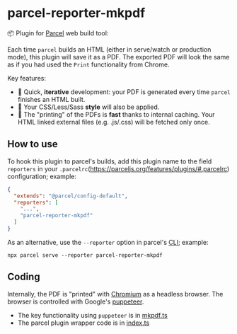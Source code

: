 # parcel-reporter-mkpdf

📦 Plugin for [Parcel](https://parceljs.org) web build tool:

Each time `parcel` builds an HTML (either in serve/watch or production mode), this plugin will save it as a PDF.
The exported PDF will look the same as if you had used the `Print` functionality from Chrome.

Key features:

* 💫 Quick, **iterative** development: your PDF is generated every time `parcel` finishes an HTML built.
* 💅 Your CSS/Less/Sass **style** will also be applied.
* 🚀 The "printing" of the PDFs is **fast** thanks to internal caching. Your HTML linked external files (e.g. .js/.css) will be fetched only once.


## How to use

To hook this plugin to parcel's builds, add this plugin name to the field `reporters` in your `.parcelrc`(https://parceljs.org/features/plugins/#.parcelrc) configuration; example:

```json
{
  "extends": "@parcel/config-default",
  "reporters": [
    "...",
    "parcel-reporter-mkpdf"
  ]
}
```

As an alternative, use the `--reporter` option in parcel's [CLI](https://parceljs.org/getting-started/migration/#cli); example:

```shell
npx parcel serve --reporter parcel-reporter-mkpdf
```


## Coding

Internally, the PDF is "printed" with [Chromium](https://github.com/chromium/chromium) as a headless browser. The browser is controlled with Google's [puppeteer](https://github.com/puppeteer/puppeteer).

* The key functionality using `puppeteer` is in [mkpdf.ts](./workspaces/mkpdf/src/mkpdf.ts#L67)
* The parcel plugin wrapper code is in [index.ts](./src/index.ts#L35)
